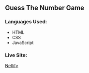 <h2>Guess The Number Game</h2>
<h3>Languages Used:</h3>
<ul>
   <li>HTML</li>
   <li>CSS</li>
   <li>JavaScript</li>
</ul>
<h3>Live Site:</h3>
<a href="https://gtn-game.netlify.app">Netlify</a>
